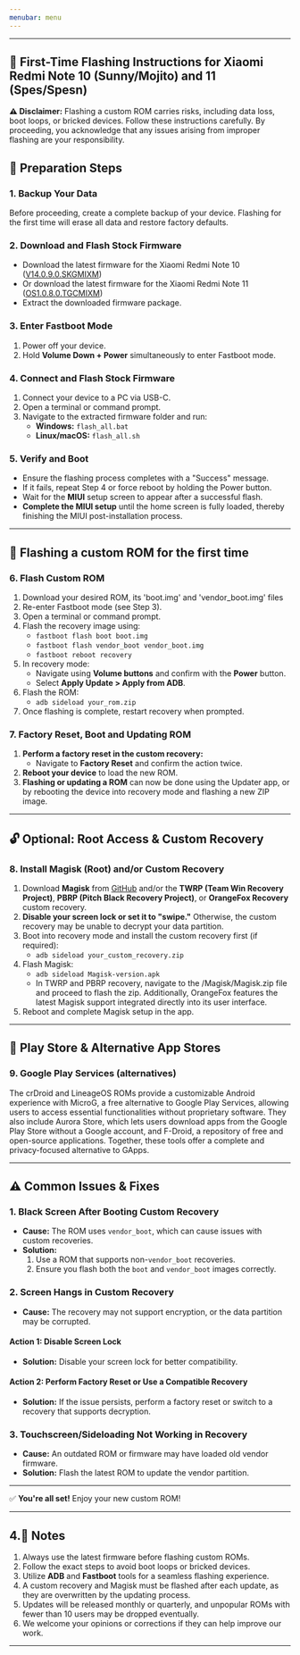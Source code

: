 ```yaml
---
menubar: menu
---
```


---

## 🚀 First-Time Flashing Instructions for Xiaomi Redmi Note 10 (Sunny/Mojito) and 11 (Spes/Spesn)

**⚠ Disclaimer:** Flashing a custom ROM carries risks, including data loss, boot loops, or bricked devices. Follow these instructions carefully. By proceeding, you acknowledge that any issues arising from improper flashing are your responsibility.


## 📌 Preparation Steps

### 1. Backup Your Data
Before proceeding, create a complete backup of your device. Flashing for the first time will erase all data and restore factory defaults.

### 2. Download and Flash Stock Firmware
- Download the latest firmware for the Xiaomi Redmi Note 10 ([V14.0.9.0.SKGMIXM](https://mifirm.net/download/12791))
- Or download the latest firmware for the Xiaomi Redmi Note 11 ([OS1.0.8.0.TGCMIXM](https://mifirm.net/download/14675))
- Extract the downloaded firmware package.

### 3. Enter Fastboot Mode
1. Power off your device.
2. Hold **Volume Down + Power** simultaneously to enter Fastboot mode.

### 4. Connect and Flash Stock Firmware
1. Connect your device to a PC via USB-C.
2. Open a terminal or command prompt.
3. Navigate to the extracted firmware folder and run:
   - **Windows:** `flash_all.bat`
   - **Linux/macOS:** `flash_all.sh`

### 5. Verify and Boot
- Ensure the flashing process completes with a "Success" message.
- If it fails, repeat Step 4 or force reboot by holding the Power button.
- Wait for the **MIUI** setup screen to appear after a successful flash.
- **Complete the MIUI setup** until the home screen is fully loaded, thereby finishing the MIUI post-installation process.

---

## 🔧 Flashing a custom ROM for the first time

### 6. Flash Custom ROM
1. Download your desired ROM, its 'boot.img' and 'vendor_boot.img' files
2. Re-enter Fastboot mode (see Step 3).
3. Open a terminal or command prompt.
4. Flash the recovery image using:
   - `fastboot flash boot boot.img`
   - `fastboot flash vendor_boot vendor_boot.img`
   - `fastboot reboot recovery`
5. In recovery mode:
   - Navigate using **Volume buttons** and confirm with the **Power** button.
   - Select **Apply Update > Apply from ADB**.
6. Flash the ROM:
   - `adb sideload your_rom.zip`
7. Once flashing is complete, restart recovery when prompted.

### 7. Factory Reset, Boot and Updating ROM
1. **Perform a factory reset in the custom recovery:**
   - Navigate to **Factory Reset** and confirm the action twice.
2. **Reboot your device** to load the new ROM.
3. **Flashing or updating a ROM** can now be done using the Updater app, or by rebooting the device into recovery mode and flashing a new ZIP image.

---

## 🔓 Optional: Root Access & Custom Recovery

### 8. Install Magisk (Root) and/or Custom Recovery
1. Download **Magisk** from [GitHub](https://github.com/topjohnwu/Magisk) and/or the **TWRP (Team Win Recovery Project)**, **PBRP (Pitch Black Recovery Project)**, or  **OrangeFox Recovery** custom recovery.
2. **Disable your screen lock or set it to "swipe."** Otherwise, the custom recovery may be unable to decrypt your data partition.
3. Boot into recovery mode and install the custom recovery first (if required):
   - `adb sideload your_custom_recovery.zip`
4. Flash Magisk:
   - `adb sideload Magisk-version.apk`
   -  In TWRP and PBRP recovery, navigate to the /Magisk/Magisk.zip file and proceed to flash the zip. Additionally, OrangeFox features the latest Magisk support integrated directly into its user interface.
5. Reboot and complete Magisk setup in the app.

---

## 🏪 Play Store & Alternative App Stores

### 9. Google Play Services (alternatives)
The crDroid and LineageOS ROMs provide a customizable Android experience with MicroG, a free alternative to Google Play Services, allowing users to access essential functionalities without proprietary software.
They also include Aurora Store, which lets users download apps from the Google Play Store without a Google account, and F-Droid, a repository of free and open-source applications.
Together, these tools offer a complete and privacy-focused alternative to GApps.

---

## ⚠️ Common Issues & Fixes

### 1. Black Screen After Booting Custom Recovery
- **Cause:** The ROM uses `vendor_boot`, which can cause issues with custom recoveries.
- **Solution:** 
  1. Use a ROM that supports non-`vendor_boot` recoveries.
  2. Ensure you flash both the `boot` and `vendor_boot` images correctly.

### 2. Screen Hangs in Custom Recovery
- **Cause:** The recovery may not support encryption, or the data partition may be corrupted.

#### Action 1: Disable Screen Lock
- **Solution:** Disable your screen lock for better compatibility.

#### Action 2: Perform Factory Reset or Use a Compatible Recovery
- **Solution:** If the issue persists, perform a factory reset or switch to a recovery that supports decryption.

### 3. Touchscreen/Sideloading Not Working in Recovery
- **Cause:** An outdated ROM or firmware may have loaded old vendor firmware.
- **Solution:** Flash the latest ROM to update the vendor partition.

---

✅ **You're all set!** Enjoy your new custom ROM!


---

## 4.📝 Notes
1. Always use the latest firmware before flashing custom ROMs.
2. Follow the exact steps to avoid boot loops or bricked devices.
3. Utilize **ADB** and **Fastboot** tools for a seamless flashing experience.
4. A custom recovery and Magisk must be flashed after each update, as they are overwritten by the updating process.
5. Updates will be released monthly or quarterly, and unpopular ROMs with fewer than 10 users may be dropped eventually.
6. We welcome your opinions or corrections if they can help improve our work.
    
---
